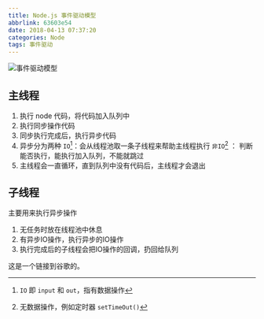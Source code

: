 ```yaml
---
title: Node.js 事件驱动模型
abbrlink: 63603e54
date: 2018-04-13 07:37:20
categories: Node
tags: 事件驱动
---
```


![事件驱动模型](https://wildye.cn/static/images/blog/63603e54/01.jpg)

## 主线程
1. 执行 node 代码，将代码加入队列中
2. 执行同步操作代码
3. 同步执行完成后，执行异步代码
4. 异步分为两种
`IO`[^脚注1]：会从线程池取一条子线程来帮助主线程执行
`非IO`[^脚注2] ： 判断能否执行，能执行加入队列，不能就跳过
5. 主线程会一直循环，直到队列中没有代码后，主线程才会退出
## 子线程
主要用来执行异步操作

1. 无任务时放在线程池中休息
2. 有异步IO操作，执行异步的IO操作
3. 执行完成后的子线程会把IO操作的回调，扔回给队列

这是一个链接到谷歌的。

[^脚注1]: `IO` 即 `input` 和 `out`，指有数据操作

[^脚注2]: 无数据操作，例如定时器 `setTimeOut()`
